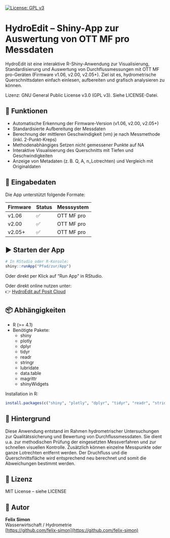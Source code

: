 
[![License: GPL v3](https://img.shields.io/badge/License-GPLv3-blue.svg)](https://www.gnu.org/licenses/gpl-3.0)

# HydroEdit – Shiny-App zur Auswertung von OTT MF pro Messdaten

HydroEdit ist eine interaktive R-Shiny-Anwendung zur Visualisierung, Standardisierung und Auswertung von Durchflussmessungen mit OTT MF pro-Geräten (Firmware v1.06, v2.00, v2.05+). Ziel ist es, hydrometrische Querschnittsdaten einfach einlesen, aufbereiten und grafisch analysieren zu können.

Lizenz: GNU General Public License v3.0 (GPL v3). Siehe LICENSE-Datei.

## :wrench: Funktionen

- Automatische Erkennung der Firmware-Version (v1.06, v2.00, v2.05+)
- Standardisierte Aufbereitung der Messdaten
- Berechnung der mittleren Geschwindigkeit (vm) je nach Messmethode (inkl. 2-Punkt-Kreps)
- Methodenabhängiges Setzen nicht gemessener Punkte auf NA
- Interaktive Visualisierung des Querschnitts mit Tiefen und Geschwindigkeiten
- Anzeige von Metadaten (z. B. Q, A, n_Lotrechten) und Vergleich mit Originaldaten

## :floppy_disk: Eingabedaten

Die App unterstützt folgende Formate:

| Firmware | Status             | Messsystem     |
|----------|--------------------|----------------|
| v1.06    | :white_check_mark: | OTT MF pro     |
| v2.00    | :white_check_mark: | OTT MF pro     |
| v2.05+   | :white_check_mark: | OTT MF pro     |

## :arrow_forward: Starten der App

```r
# In RStudio oder R-Konsole:
shiny::runApp("Pfad/zur/App")
```

Oder direkt per Klick auf “Run App” in RStudio.

Oder direkt online nutzen unter:  
👉 [HydroEdit auf Posit Cloud](https://felixsimon-hydroedit.share.connect.posit.cloud/)

## :package: Abhängigkeiten

- R (>= 4.1)
- Benötigte Pakete:
  - shiny
  - plotly
  - dplyr
  - tidyr
  - readr
  - stringr
  - lubridate
  - data.table
  - magrittr
  - shinyWidgets

Installation in R:

```r
install.packages(c("shiny", "plotly", "dplyr", "tidyr", "readr", "stringr", "lubridate", "data.table", "magrittr", "shinyWidgets"))
```

## :brain: Hintergrund

Diese Anwendung entstand im Rahmen hydrometrischer Untersuchungen zur Qualitätssicherung und Bewertung von Durchflussmessdaten. 
Sie dient u.a. zur methodischen Prüfung der eingesetzten Messverfahren und zur schnellen visuellen Kontrolle.
Zusätzlich können einzelne Messpunkte oder ganze Lotrechten entfernt werden. Der Druchfluss und die Querschnittsfläche wird entsprechend neu berechnet
und somit die Abweichungen bestimmt werden.

## :page_facing_up: Lizenz

MIT License – siehe LICENSE

## :bust_in_silhouette: Autor

**Felix Simon**  
Wasserwirtschaft / Hydrometrie  
[https://github.com/felix-simon](https://github.com/felix-simon)
